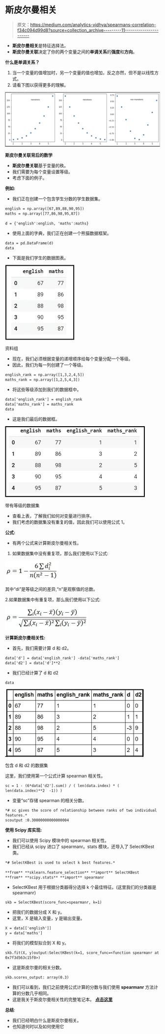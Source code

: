 # 斯皮尔曼相关

> 原文：<https://medium.com/analytics-vidhya/spearmans-correlation-f34c094d99d8?source=collection_archive---------11----------------------->

*   **斯皮尔曼相关**是特征选择法。
*   **斯皮尔曼关联**决定了你的两个变量之间的**单调关系**的**强度**和**方向**。

**什么是单调关系？**

1.  当一个变量的值增加时，另一个变量的值也增加，反之亦然，但不是以线性方式。
2.  请看下图以获得更多的理解。

![](img/a0a7bef162ee6de3041554bb1d9d7a6f.png)

**斯皮尔曼关联背后的数学**

*   **斯皮尔曼关联**基于变量的秩。
*   我们需要为每个变量设置等级。
*   考虑下面的例子。

**例如:**

*   我们正在创建一个包含学生分数的学生数据集。

```
english = np.array([67,89,88,90,95])
maths = np.array([77,86,98,95,87])

d = {'english':english, 'maths':maths}
```

*   使用上面的字典，我们正在创建一个熊猫数据框架。

```
data = pd.DataFrame(d)
data
```

*   下面是我们学生的数据图表。

![](img/a3721d7f06db9705b2df62eb9c207328.png)

资料组

*   现在，我们必须根据变量的递增顺序给每个变量分配一个等级。
*   因此，我们为每一列创建了一个等级。

```
english_rank = np.array([1,3,2,4,5])
maths_rank = np.array([1,2,5,4,3])
```

*   将这些等级添加到我们的数据框中。

```
data['english_rank'] = english_rank
data['maths_rank'] = maths_rank
data
```

*   这是我们最后的数据框。

![](img/f90597250a21b6796ee2bf8a11480426.png)

带有等级的数据集

*   查看上表，了解我们如何对变量进行排序。
*   我们考虑的数据集没有重复的值，因此我们可以使用公式 1。

**公式:**

*   有两个公式来计算斯皮尔曼相关性。

1.  如果数据集中没有重复项，那么我们使用以下公式:

![](img/811f47c7a1f2006b7668b3d871ad0b26.png)

其中“di”是等级之间的差异,“n”是观察值的总数。

2.如果数据集中有重复项，那么我们使用以下公式:

![](img/6457340c24c3ee1f17f94d20374bac2e.png)

**计算斯皮尔曼相关性:**

*   首先，我们需要计算 d 和 d2。

```
data['d'] = data['english_rank'] -data['maths_rank']
data['d2'] = data['d']**2
```

*   我们已经计算了 d 和 d2

```
data
```

![](img/b4aa8993d56311b8b4d5dafc7a37114f.png)

包含 d 和 d2 的数据集

这里，我们使用第一个公式计算 spearman 相关性。

```
sc = 1 - (6*data['d2'].sum() / ( len(data.index) * ( len(data.index)**2  -1)) )
```

*   变量“sc”存储 spearman 的相关分数。

```
*# sc gives the score of relationship between ranks of two individual features.*
scoutput :0.30000000000000004
```

**使用 Scipy 库实现:**

*   我们可以使用 Scipy 模块中的 spearman 相关性。
*   我们已经从 scipy 进口了 spearmanr。stats 模块，还导入了 SelectKBest 类。

```
*# SelectKBest is used to select k best features.*

**from** **sklearn.feature_selection** **import** SelectKBest
**from** **scipy.stats** **import** spearmanr
```

*   SelectKBest 用于根据分类器得分选择 k 个最佳特征。(这里我们的分类器是 spearmanr)

```
skb = SelectKBest(score_func=spearmanr, k=1)
```

*   把我们的数据分成 X 和 y。
*   这里，X 是输入变量，y 是输出变量。

```
X = data[['english']]
y = data['maths']
```

*   将我们的模型拟合到 X 和 y。

```
skb.fit(X, y)output:SelectKBest(k=1, score_func=<function spearmanr at 0x7f3d563c15f0>)
```

*   这是斯皮尔曼的相关分数。

```
skb.scores_output: array(0.3)
```

*   我们可以看到，我们之前使用公式计算的分数与我们使用 **spearmanr** 方法计算的分数几乎相同。
*   这是我关于斯皮尔曼相关性的完整笔记本。 [**点击这里**](https://colab.research.google.com/drive/10-QPxXx_Tp0iEN3CucZsLuv1rLqUVLJM?usp=sharing)

**总结**:

*   我们已经明白什么是斯皮尔曼相关。
*   也知道何时以及如何使用它